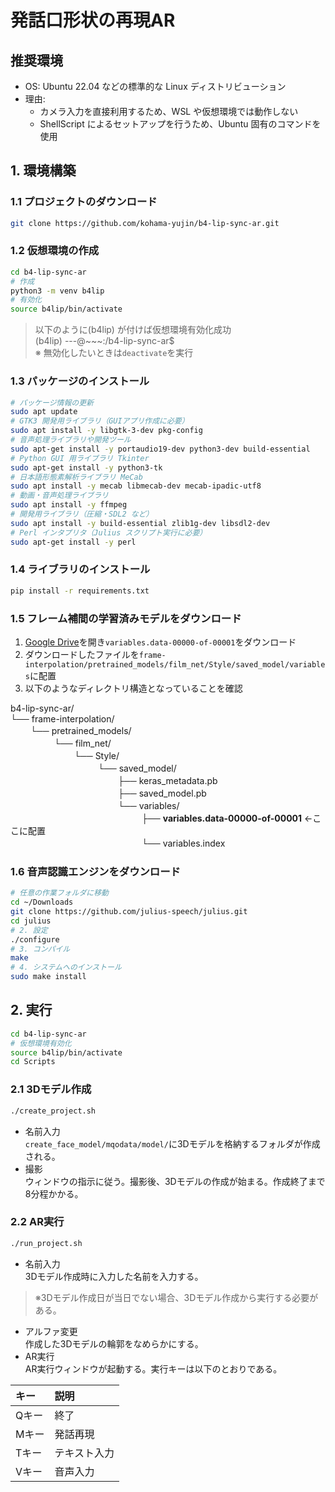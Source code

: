 # 発話口形状の再現AR

## 推奨環境
- OS: Ubuntu 22.04 などの標準的な Linux ディストリビューション
- 理由:
  - カメラ入力を直接利用するため、WSL や仮想環境では動作しない
  - ShellScript によるセットアップを行うため、Ubuntu 固有のコマンドを使用

## 1. 環境構築
### 1.1 プロジェクトのダウンロード
```bash
git clone https://github.com/kohama-yujin/b4-lip-sync-ar.git
```

### 1.2 仮想環境の作成
```bash
cd b4-lip-sync-ar
# 作成
python3 -m venv b4lip
# 有効化
source b4lip/bin/activate
```
> 以下のように(b4lip) が付けば仮想環境有効化成功  
> (b4lip) ---@~~~:/b4-lip-sync-ar$  
> ※ 無効化したいときは`deactivate`を実行

### 1.3 パッケージのインストール  
 ```bash
# パッケージ情報の更新
sudo apt update
# GTK3 開発用ライブラリ（GUIアプリ作成に必要）
sudo apt install -y libgtk-3-dev pkg-config
# 音声処理ライブラリや開発ツール
sudo apt-get install -y portaudio19-dev python3-dev build-essential
# Python GUI 用ライブラリ Tkinter
sudo apt-get install -y python3-tk
# 日本語形態素解析ライブラリ MeCab
sudo apt install -y mecab libmecab-dev mecab-ipadic-utf8
# 動画・音声処理ライブラリ
sudo apt install -y ffmpeg
# 開発用ライブラリ（圧縮・SDL2 など）
sudo apt install -y build-essential zlib1g-dev libsdl2-dev
# Perl インタプリタ（Julius スクリプト実行に必要）
sudo apt-get install -y perl
```

### 1.4 ライブラリのインストール
```bash
pip install -r requirements.txt
```

### 1.5 フレーム補間の学習済みモデルをダウンロード
1. [Google Drive](https://drive.google.com/drive/folders/1s9pbFx_bSbinhx5PChJwZqPsyRIlehmZ)を開き`variables.data-00000-of-00001`をダウンロード
1. ダウンロードしたファイルを`frame-interpolation/pretrained_models/film_net/Style/saved_model/variables`に配置
1. 以下のようなディレクトリ構造となっていることを確認

b4-lip-sync-ar/  
└── frame-interpolation/  
　　 └── pretrained_models/  
　　　　　└── film_net/  
　　　　　　　 └── Style/  
　　　　　　　　　　└── saved_model/  
　　　　　　　　　　　　 ├── keras_metadata.pb  
　　　　　　　　　　　　 ├── saved_model.pb  
　　　　　　　　　　　　 └── variables/  
　　　　　　　　　　　　　　　├── **variables.data-00000-of-00001** ←ここに配置  
　　　　　　　　　　　　　　　└── variables.index  

### 1.6 音声認識エンジンをダウンロード
```bash
# 任意の作業フォルダに移動
cd ~/Downloads
git clone https://github.com/julius-speech/julius.git
cd julius
# 2. 設定
./configure
# 3. コンパイル
make
# 4. システムへのインストール
sudo make install
```

## 2. 実行
```bash
cd b4-lip-sync-ar
# 仮想環境有効化
source b4lip/bin/activate
cd Scripts
```
### 2.1 3Dモデル作成 
```bash
./create_project.sh
```
- 名前入力  
`create_face_model/mqodata/model/`に3Dモデルを格納するフォルダが作成される。
- 撮影  
ウィンドウの指示に従う。撮影後、3Dモデルの作成が始まる。作成終了まで8分程かかる。

### 2.2 AR実行 
```bash
./run_project.sh
```
- 名前入力  
3Dモデル作成時に入力した名前を入力する。
> ※3Dモデル作成日が当日でない場合、3Dモデル作成から実行する必要がある。
- アルファ変更  
作成した3Dモデルの輪郭をなめらかにする。
- AR実行  
AR実行ウィンドウが起動する。実行キーは以下のとおりである。

| キー | 説明 |
| :--- | :--- |
| Qキー    | 終了 |
| Mキー    | 発話再現 |
| Tキー | テキスト入力 |
| Vキー | 音声入力 |
